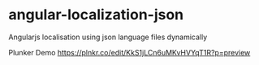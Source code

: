 # angular-localization-json

Angularjs localisation using  json language files dynamically


Plunker Demo https://plnkr.co/edit/KkS1jLCn6uMKvHVYqT1R?p=preview
